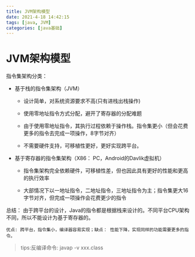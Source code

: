 ```yaml
---
title: JVM架构模型
date: 2021-4-18 14:42:15
tags: [java, JVM]
categories: [java基础]
---   
```





# JVM架构模型  

指令集架构分类：  

- 基于栈的指令集架构（JVM）　

  - 设计简单，对系统资源要求不高(只有进栈出栈操作)  

  - 使用零地址指令方式分配，避开了寄存器的分配难题  

  - 由于使用零地址指令，其执行过程依赖于操作栈。指令集更小（但会花费更多的指令去完成一项操作，8字节对齐）  

  - 不需要硬件支持，可移植性更好，更好实现跨平台。
  　
- 基于寄存器的指令集架构（X86： PC，Android的Davlik虚拟机）  

  - 指令集架构完全依赖硬件，可移植性差，但也因此具有更好的性能和更高的执行效率

  - 大部情况下以一地址指令，二地址指令，三地址指令为主；指令集更大16字节对齐，但完成一项操作会花费更少的指令   


总结： 由于跨平台的设计，Java的指令都是根据栈来设计的。不同平台CPU架构不同，所以不能设计为基于寄存器的。

`优点: 跨平台，指令集小，编译器容易实现；缺点： 性能下降，实现同样的功能需要更多的指令。`

> tips:反编译命令:   javap -v xxx.class
